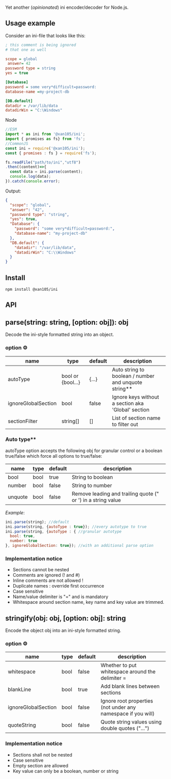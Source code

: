 Yet another (_opinionated_) ini encoder/decoder for Node.js.

Usage example
-------------

Consider an ini-file that looks like this:

```ini
; this comment is being ignored
# that one as well

scope = global
 answer= 42
password type = string
yes = true

[Database]
password = some very*difficult=password:
database-name =my-project-db

[DB.default]
datadir = /var/lib/data
datadirWin = "C:\Windows"
```

Node

```js
//ESM
import * as ini from '@xan105/ini';
import { promises as fs} from 'fs';
//CommonJS
const ini = require('@xan105/ini');
const { promises : fs } = require('fs');

fs.readFile("path/to/ini","utf8")
.then((content)=>{
  const data = ini.parse(content);
  console.log(data);
}).catch(console.error);

```

Output:

```json
{
  "scope": "global",
  "answer": "42",
  "password type": "string",
  "yes": true,
  "Database": {
    "password": "some very*difficult=password:",
    "database-name": "my-project-db"
  },
  "DB.default": {
    "datadir": "/var/lib/data",
    "datadirWin": "C:\\Windows"
  }
}
```

Install
-------

```
npm install @xan105/ini
```

API
---

## parse(string: string, [option: obj]): obj

Decode the ini-style formatted string into an object.

### option ⚙️

|name|type|default|description|
|----|----|-------|-----------|
|autoType|bool or {bool...}|{...}|Auto string to boolean / number and unquote string**|
|ignoreGlobalSection|bool|false|Ignore keys without a section aka 'Global' section|
|sectionFilter|string[]|[]|List of section name to filter out|

### Auto type**

autoType option accepts the following obj for granular control or a boolean true/false which force all options to true/false:

|name|type|default|description|
|----|----|-------|-----------|
|bool|bool|true|String to boolean|
|number|bool|false|String to number|
|unquote|bool|false|Remove leading and trailing quote (" or ') in a string value|

_Example_: 

```js
ini.parse(string); //default
ini.parse(string, {autoType : true}); //every autotype to true
ini.parse(string, {autoType : { //granular autotype
  bool: true,
  number: true
}, ignoreGlobalSection: true}); //with an additional parse option

```

### Implementation notice

- Sections cannot be nested
- Comments are ignored (! and #)
- Inline comments are not allowed !
- Duplicate names : override first occurrence
- Case sensitive
- Name/value delimiter is "=" and is mandatory
- Whitespace around section name, key name and key value are trimmed.

## stringify(obj: obj, [option: obj]: string

Encode the object obj into an ini-style formatted string.

### option ⚙️

|name|type|default|description|
|----|----|-------|-----------|
|whitespace|bool|false|Whether to put whitespace around the delimiter =|
|blankLine|bool|true|Add blank lines between sections|
|ignoreGlobalSection|bool|false|Ignore root properties (not under any namespace if you will)|
|quoteString|bool|false|Quote string values using double quotes ("...")|

### Implementation notice

- Sections shall not be nested
- Case sensitive
- Empty section are allowed
- Key value can only be a boolean, number or string

